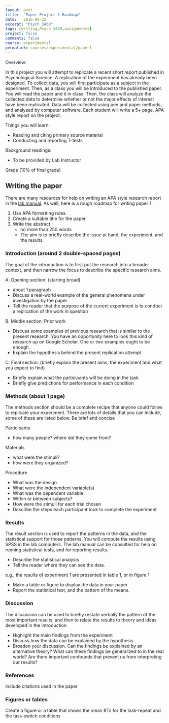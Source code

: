```yaml
---
layout: post
title:  "Paper Project 1 Roadmap"
date:   2016-08-22
excerpt: "Psych 3450"
tags: [writing,Psych 3450,assignments]
project: false
comments: false
course: experimental
permalink: courses/experimental/paper1
---
```


Overview:

In this project you will attempt to replicate a recent short report published in Psychological Science. A replication of the experiment has already been designed. To collect data, you will first participate as a subject in the experiment. Then, as a class you will be introduced to the published paper. You will read the paper and it in class. Then, the class will analyze the collected data to determine whether or not the major effects of interest have been replicated. Data will be collected using pen and paper methods, and analyzed by computer software. Each student will write a 5+ page, APA style report on the project.

Things you will learn:

- Reading and citing primary source material
- Conducting and reporting T-tests

Background readings:

- To be provided by Lab Instructor

Grade (10% of final grade)

## Writing the paper

There are many resources for help on writing an APA style research report in the [lab manual](https://dl.dropboxusercontent.com/u/14462007/ExpPsych/Lab%20Manual.pdf). As well, here is a rough roadmap for writing paper 1.

1. Use APA formatting rules.
2. Create a suitable title for the paper
3. Write the abstract :
	- no more than 250 words
	- The aim is to briefly describe the issue at hand, the experiment, and the results.

### Introduction (around 2 double-spaced pages)
The goal of the introduction is to first put the research into a broader context, and then narrow the focus to describe the specific research aims.

A. Opening section: (starting broad)
- about 1 paragraph
- Discuss a real-world example of the general phenomena under investigation by the paper
- Tell the reader that the purpose of the current experiment is to conduct a replication of the work in question

B. Middle section: Prior work

- Discuss some examples of previous research that is similar to the present research. You have an opportunity here to look this kind of research up on Google Scholar. One or two examples ought to be enough.
- Explain the hypothesis behind the present replication attempt

C. Final section: (briefly explain the present aims, the experiment and what you expect to find)
-  Briefly explain what the participants will be doing in the task
- Briefly give predictions for performance in each condition

### Methods (about 1 page)

The methods section should be a complete recipe that anyone could follow to replicate your experiment. There are lots of details that you can include, some of these are listed below. Be brief and concise

Participants
- how many people? where did they come from?

Materials
- what were the stimuli?
- how were they organized?

Procedure
- What was the design
- What were the independent variable(s)
- What was the dependent variable
- Within or between subjects?
- How were the stimuli for each trial chosen
- Describe the steps each participant took to  complete the experiment

### Results

The result section is used to report the patterns in the data, and the statistical support for those patterns. You will compute the results using SPSS in the lab computers. The lab manual can be consulted for help on running statistical tests, and for reporting results.

- Describe the statistical analysis 	
- Tell the reader where they can see the data.

e.g., the results of experiment 1 are presented in table 1, or in figure 1
- Make a table or figure to display the data in your paper
- Report the statistical test, and the pattern of the means.

### Discussion

The discussion can be used to briefly restate verbally the pattern of the most important results, and then to relate the results to theory and ideas developed in the introduction

- Highlight the main findings from the experiment
- Discuss how the data can be explained by the hypothesis.
- Broaden your discussion. Can the findings be explained by an alternative theory? What can these findings be generalized to in the real world? Are there important confounds that prevent us from interpreting our results?

### References

Include citations used in the paper

### Figures or tables

Create a figure or a table that shows the mean RTs for the task-repeat and the task-switch conditions
